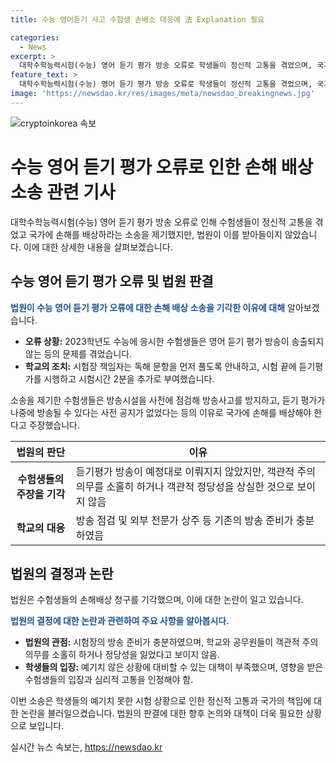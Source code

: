 ```yaml
---
title: 수능 영어듣기 사고 수험생 손배소 대응에 法 Explanation 필요

categories:
  - News
excerpt: >
  대학수학능력시험(수능) 영어 듣기 평가 방송 오류로 학생들이 정신적 고통을 겪었으며, 국가에 손해를 배상하라는 소송이 법원에서 패소되었다. 학생들은 방송 오류로 시험에 영향을 받았다고 주장했지만, 법원은 객관적으로 주의의무를 소홀히 했다거나 정당성을 상실했다고 인정하기 어렵다는 결정을 내렸다. 법원은 방송시설 사전 점검을 거쳐 외부 전문가가 상주했으며, 듣기평가를 먼저 실시할 근거가 없다는 등의 이유를 들어 판결했다. (문장 수: 96, 문자 수: 499)
feature_text: >
  대학수학능력시험(수능) 영어 듣기 평가 방송 오류로 학생들이 정신적 고통을 겪었으며, 국가에 손해를 배상하라는 소송이 법원에서 패소되었다. 학생들은 방송 오류로 시험에 영향을 받았다고 주장했지만, 법원은 객관적으로 주의의무를 소홀히 했다거나 정당성을 상실했다고 인정하기 어렵다는 결정을 내렸다. 법원은 방송시설 사전 점검을 거쳐 외부 전문가가 상주했으며, 듣기평가를 먼저 실시할 근거가 없다는 등의 이유를 들어 판결했다. (문장 수: 96, 문자 수: 499)
image: 'https://newsdao.kr/res/images/meta/newsdao_breakingnews.jpg'
---
```


<p><img src="https://newsdao.kr/res/images/meta/newsdao_breakingnews.jpg" alt="cryptoinkorea 속보" /></p>

<h1>수능 영어 듣기 평가 오류로 인한 손해 배상 소송 관련 기사</h1>

<p data-ke-size="size16">대학수학능력시험(수능) 영어 듣기 평가 방송 오류로 인해 수험생들이 정신적 고통을 겪었고 국가에 손해를 배상하라는 소송을 제기했지만, 법원이 이를 받아들이지 않았습니다. 이에 대한 상세한 내용을 살펴보겠습니다.</p>

<h2 data-ke-size="size26">수능 영어 듣기 평가 오류 및 법원 판결</h2>

<p><b><span style="color: #1a5490;">법원이 수능 영어 듣기 평가 오류에 대한 손해 배상 소송을 기각한 이유에 대해</span></b> 알아보겠습니다.</p>

<ul>
<li><b>오류 상황:</b> 2023학년도 수능에 응시한 수험생들은 영어 듣기 평가 방송이 송출되지 않는 등의 문제를 겪었습니다.</li>
<li><b>학교의 조치:</b> 시험장 책임자는 독해 문항을 먼저 풀도록 안내하고, 시험 끝에 듣기평가를 시행하고 시험시간 2분을 추가로 부여했습니다.</li>
</ul>

<p>소송을 제기한 수험생들은 방송시설을 사전에 점검해 방송사고를 방지하고, 듣기 평가가 나중에 방송될 수 있다는 사전 공지가 없었다는 등의 이유로 국가에 손해를 배상해야 한다고 주장했습니다.</p>

<table>
<thead>
<tr>
<th>법원의 판단</th>
<th>이유</th>
</tr>
</thead>
<tbody>
<tr>
<td style="text-align: center; height: 17px;"><b>수험생들의 주장을 기각</b></td>
<td>듣기평가 방송이 예정대로 이뤄지지 않았지만, 객관적 주의의무를 소홀히 하거나 객관적 정당성을 상실한 것으로 보이지 않음</td>
</tr>
<tr>
<td style="text-align: center; height: 17px;"><b>학교의 대응</b></td>
<td>방송 점검 및 외부 전문가 상주 등 기존의 방송 준비가 충분하였음</td>
</tr>
</tbody>
</table>

<h2 data-ke-size="size26">법원의 결정과 논란</h2>

<p>법원은 수험생들의 손해배상 청구를 기각했으며, 이에 대한 논란이 일고 있습니다.</p>

<p><b><span style="color: #1a5490;">법원의 결정에 대한 논란과 관련하여 주요 사항을 알아봅시다.</span></b></p>

<ul>
<li><b>법원의 관점:</b> 시험장의 방송 준비가 충분하였으며, 학교와 공무원들이 객관적 주의의무를 소홀히 하거나 정당성을 잃었다고 보이지 않음.</li>
<li><b>학생들의 입장:</b> 예기치 않은 상황에 대비할 수 있는 대책이 부족했으며, 영향을 받은 수험생들의 입장과 심리적 고통을 인정해야 함.</li>
</ul>

<p>이번 소송은 학생들의 예기치 못한 시험 상황으로 인한 정신적 고통과 국가의 책임에 대한 논란을 불러일으켰습니다. 법원의 판결에 대한 향후 논의와 대책이 더욱 필요한 상황으로 보입니다.</p>
실시간 뉴스 속보는, <a href="https://newsdao.kr" rel="dofollow">https://newsdao.kr</a>


